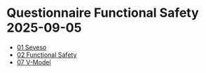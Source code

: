 # Questionnaire Functional Safety 2025-09-05
- [01 Seveso](./Seveso.md)
- [02 Functional Safety](./FunctionalSafety.md)
- [07 V-Model](./VModel.md)
